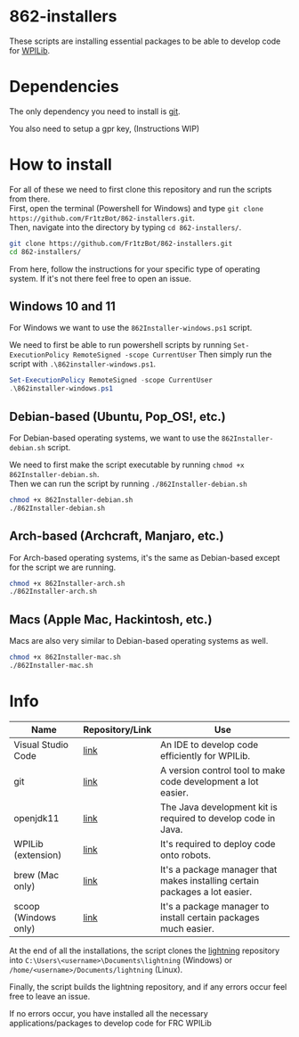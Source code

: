 # 862-installers
These scripts are installing essential packages to be able to develop code for [WPILib](https://wpilib.org/).

# Dependencies
The only dependency you need to install is [git](https://git-scm.com/).

You also need to setup a gpr key, (Instructions WIP)

# How to install

For all of these we need to first clone this repository and run the scripts from there.  
First, open the terminal (Powershell for Windows) and type `git clone https://github.com/Fr1tzBot/862-installers.git`.  
Then, navigate into the directory by typing `cd 862-installers/`.  

```bash
git clone https://github.com/Fr1tzBot/862-installers.git
cd 862-installers/
```
From here, follow the instructions for your specific type of operating system. If it's not there feel free to open an issue.

## Windows 10 and 11
For Windows we want to use the `862Installer-windows.ps1` script.  

We need to first be able to run powershell scripts by running `Set-ExecutionPolicy RemoteSigned -scope CurrentUser`
Then simply run the script with `.\862installer-windows.ps1`.   

```ps1
Set-ExecutionPolicy RemoteSigned -scope CurrentUser
.\862installer-windows.ps1
```

## Debian-based (Ubuntu, Pop_OS!, etc.)
For Debian-based operating systems, we want to use the `862Installer-debian.sh` script.  

We need to first make the script executable by running `chmod +x 862Installer-debian.sh`.  
Then we can run the script by running `./862Installer-debian.sh`

```bash
chmod +x 862Installer-debian.sh
./862Installer-debian.sh
```

## Arch-based (Archcraft, Manjaro, etc.)
For Arch-based operating systems, it's the same as Debian-based except for the script we are running.  

```bash
chmod +x 862Installer-arch.sh
./862Installer-arch.sh
```

## Macs (Apple Mac, Hackintosh, etc.)
Macs are also very similar to Debian-based operating systems as well.

```bash
chmod +x 862Installer-mac.sh
./862Installer-mac.sh
```

# Info

Name | Repository/Link | Use 
--- | --- | ---
Visual Studio Code | [link](https://code.visualstudio.com/) | An IDE to develop code efficiently for WPILib.
git | [link](https://git-scm.com/) | A version control tool to make code development a lot easier.
openjdk11 | [link](https://openjdk.java.net/projects/jdk/11/) | The Java development kit is required to develop code in Java.
WPILib (extension) | [link](https://wpilib.org/) | It's required to deploy code onto robots.
brew (Mac only) | [link](https://brew.sh/) | It's a package manager that makes installing certain packages a lot easier.
scoop (Windows only) | [link](https://scoop.sh/) | It's a package manager to install certain packages much easier.

At the end of all the installations, the script clones the [lightning](https://github.com/frc-862/lightning) repository into `C:\Users\<username>\Documents\lightning` (Windows) or `/home/<username>/Documents/lightning` (Linux).

Finally, the script builds the lightning repository, and if any errors occur feel free to leave an issue.

If no errors occur, you have installed all the necessary applications/packages to develop code for FRC WPILib